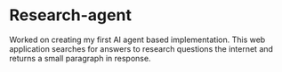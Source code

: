 # Research-agent
Worked on creating my first AI agent based implementation. This web application searches for answers to research questions the internet and returns a small paragraph in response.
